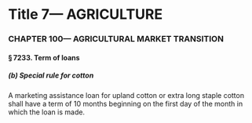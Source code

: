 
# Title 7— AGRICULTURE
### CHAPTER 100— AGRICULTURAL MARKET TRANSITION
#### § 7233. Term of loans
##### (b) Special rule for cotton

A marketing assistance loan for upland cotton or extra long staple cotton shall have a term of 10 months beginning on the first day of the month in which the loan is made.
